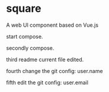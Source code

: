 # square
A web UI component based on Vue.js


start compose.

secondly compose.

third readme current file edited.

fourth change the git config: user.name 

fifth edit the git config: user.email
